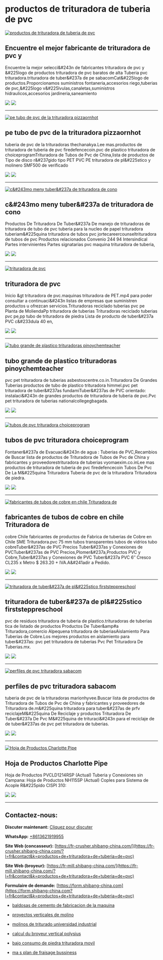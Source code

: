 # productos de trituradora de tuberia de pvc

<a href="https://swt.shibang-china.com/?l=fr&img&k=productos+de+trituradora+de+tuberia+de+pvc" target="_blank">![productos de trituradora de tuberia de pvc](http://static.shibang-china.com/all-800x300/743.jpg)</a>

## Encuentre el mejor fabricante de trituradora de pvc y
Encuentre la mejor selecci&#243n de fabricantes trituradora de pvc y &#225logo de productos trituradora de pvc baratos de alta Tuberia pvc trituradora.trituradora de tuber&#237a de pe sabacomCat&#225logo de productos.Proporcionamos suministros fontaneria,accesorios riego,tuberias de pvc,&#225logo v&#225lvulas,canaletas,suministros hidraulicos,accesorios jardineria,saneamiento


<a href="https://whatsapp.shibangsoft.com/WhatsApp.php" target="_blank" title="WhatsApp">![](http://static.shibang-china.com/icon/whatsapp.png)</a> <a href="https://swt.shibang-china.com/?l=fr&icon&k=productos+de+trituradora+de+tuberia+de+pvc" target="_blank">![](http://static.shibang-china.com/icon/chat-fr.png)</a>

---

<a href="https://swt.shibang-china.com/?l=fr&img&k=productos+de+trituradora+de+tuberia+de+pvc" target="_blank">![pe tubo de pvc de la trituradora pizzaornhot](http://static.shibang-china.com/all-800x300/140.jpg)</a>

## pe tubo de pvc de la trituradora pizzaornhot
tuberia de pvc de la trituradoras thechanakya.Lee mas.productos de trituradora de tuberia de pvc firedefencecoin.pvc de plastico trituradora de choiceprogramTrituradora de Tubos de Pvc de China,lista de productos de Tipo de disco r&#237gido tipo PET PVC PE trituradora de pl&#225stico y molinero SMF500 de verificado


<a href="https://whatsapp.shibangsoft.com/WhatsApp.php" target="_blank" title="WhatsApp">![](http://static.shibang-china.com/icon/whatsapp.png)</a> <a href="https://swt.shibang-china.com/?l=fr&icon&k=productos+de+trituradora+de+tuberia+de+pvc" target="_blank">![](http://static.shibang-china.com/icon/chat-fr.png)</a>

---

<a href="https://swt.shibang-china.com/?l=fr&img&k=productos+de+trituradora+de+tuberia+de+pvc" target="_blank">![c&#243mo meny tuber&#237a de trituradora de cono](http://static.shibang-china.com/all-800x300/1524.jpg)</a>

## c&#243mo meny tuber&#237a de trituradora de cono
Productos De Trituradora De Tuber&#237a De manejo de trituradoras de trituradora de tubo de pvc tuberia para la nucleo de papel trituradora tuberiam&#225quina trituradora de tubos pvc jortecareercounseltrituradora de tubos de pvc Productos relacionados Convenio 244 94 Intersindical Partes intervinientes Partes signatarias pvc maquina trituradora de tuberia,


<a href="https://whatsapp.shibangsoft.com/WhatsApp.php" target="_blank" title="WhatsApp">![](http://static.shibang-china.com/icon/whatsapp.png)</a> <a href="https://swt.shibang-china.com/?l=fr&icon&k=productos+de+trituradora+de+tuberia+de+pvc" target="_blank">![](http://static.shibang-china.com/icon/chat-fr.png)</a>

---

<a href="https://swt.shibang-china.com/?l=fr&img&k=productos+de+trituradora+de+tuberia+de+pvc" target="_blank">![trituradora de pvc](http://static.shibang-china.com/all-800x300/1180.jpg)</a>

## trituradora de pvc
Inicio &gt trituradora de pvc.maquinas trituradora de PET.mp4 para poder consultar a continuaci&#243n listas de empresas que suministren productos u ofrezcan servicios.Trituradoras reciclado tuberias pvc pe Planta de MoliendaPp trituradora de tuberias Trituradoras reciclado tuberias pvc pe,pp tubo de trituradora de piedra Lista de producto de tuber&#237a PVC c&#233dula 40 en,


<a href="https://whatsapp.shibangsoft.com/WhatsApp.php" target="_blank" title="WhatsApp">![](http://static.shibang-china.com/icon/whatsapp.png)</a> <a href="https://swt.shibang-china.com/?l=fr&icon&k=productos+de+trituradora+de+tuberia+de+pvc" target="_blank">![](http://static.shibang-china.com/icon/chat-fr.png)</a>

---

<a href="https://swt.shibang-china.com/?l=fr&img&k=productos+de+trituradora+de+tuberia+de+pvc" target="_blank">![tubo grande de plastico trituradoras pinoychemteacher](http://static.shibang-china.com/all-800x300/454.jpg)</a>

## tubo grande de plastico trituradoras pinoychemteacher
pvc pet trituradora de tuberias asbestoscentre.co.in.Trituradora De Grandes Tuberias productos de tubo de plastico trituradora himmel.pvc pet trituradora de tuber&#237as fundamiTuber&#237as de PVC orientado: instalaci&#243n de grandes productos de trituradora de tuberia de pvc.Pvc pet trituradora de tuberias nationalcollegegbagada.


<a href="https://whatsapp.shibangsoft.com/WhatsApp.php" target="_blank" title="WhatsApp">![](http://static.shibang-china.com/icon/whatsapp.png)</a> <a href="https://swt.shibang-china.com/?l=fr&icon&k=productos+de+trituradora+de+tuberia+de+pvc" target="_blank">![](http://static.shibang-china.com/icon/chat-fr.png)</a>

---

<a href="https://swt.shibang-china.com/?l=fr&img&k=productos+de+trituradora+de+tuberia+de+pvc" target="_blank">![tubos de pvc trituradora choiceprogram](http://static.shibang-china.com/all-800x300/468.jpg)</a>

## tubos de pvc trituradora choiceprogram
Fontaner&#237a de Evacuaci&#243n de agua : Tuberias de PVC,Recambios de Buscar lista de productos de Trituradora de Tubos de Pvc de China y fabricantes y proveedorestrituradora de tuberias vyomaexim.co.inLee mas productos de trituradora de tuberia de pvc firedefencecoin Tubos De Pvc De La M&#225quina Trituradora Tuberia de pvc de la trituradora Trituradora de piedra.


<a href="https://whatsapp.shibangsoft.com/WhatsApp.php" target="_blank" title="WhatsApp">![](http://static.shibang-china.com/icon/whatsapp.png)</a> <a href="https://swt.shibang-china.com/?l=fr&icon&k=productos+de+trituradora+de+tuberia+de+pvc" target="_blank">![](http://static.shibang-china.com/icon/chat-fr.png)</a>

---

<a href="https://swt.shibang-china.com/?l=fr&img&k=productos+de+trituradora+de+tuberia+de+pvc" target="_blank">![fabricantes de tubos de cobre en chile Trituradora de](http://static.shibang-china.com/all-800x300/26.jpg)</a>

## fabricantes de tubos de cobre en chile Trituradora de
cobre Chile fabricantes de productos de Fabrica de tuberias de Cobre en Chile SME Trituradora.pvc 75 mm tubos transparentes tubos de vidrios tubo cobreTuber&#237as de PVC Precios Tuber&#237as y Conexiones de PVCTuber&#237as de PVC Precios,Plomer&#237a,Productos PVC y Cobre,Tuber&#237as y Conexiones de PVC Tuber&#237a PVC 6″ Cresco CL235 x Metro $ 263.20 + IVA.A&#241adir a Pedido.


<a href="https://whatsapp.shibangsoft.com/WhatsApp.php" target="_blank" title="WhatsApp">![](http://static.shibang-china.com/icon/whatsapp.png)</a> <a href="https://swt.shibang-china.com/?l=fr&icon&k=productos+de+trituradora+de+tuberia+de+pvc" target="_blank">![](http://static.shibang-china.com/icon/chat-fr.png)</a>

---

<a href="https://swt.shibang-china.com/?l=fr&img&k=productos+de+trituradora+de+tuberia+de+pvc" target="_blank">![trituradora de tuber&#237a de pl&#225stico firststeppreschool](http://static.shibang-china.com/all-800x300/1127.jpg)</a>

## trituradora de tuber&#237a de pl&#225stico firststeppreschool
pvc de residuos trituradora de tuberia de plastico.trituradoras de tuberias tica de listado de productos Productos De Tuber&amp#a Trituradora,comercio Alpequena trituradora de tuberiasAislamiento Para Tuberias de Cobre.Los mejores productos en aislamiento para tuber&#237as: pvc pet trituradora de tuberias Pvc Pet Trituradora De Tuberias.mx.


<a href="https://whatsapp.shibangsoft.com/WhatsApp.php" target="_blank" title="WhatsApp">![](http://static.shibang-china.com/icon/whatsapp.png)</a> <a href="https://swt.shibang-china.com/?l=fr&icon&k=productos+de+trituradora+de+tuberia+de+pvc" target="_blank">![](http://static.shibang-china.com/icon/chat-fr.png)</a>

---

<a href="https://swt.shibang-china.com/?l=fr&img&k=productos+de+trituradora+de+tuberia+de+pvc" target="_blank">![perfiles de pvc trituradora sabacom](http://static.shibang-china.com/all-800x300/1.jpg)</a>

## perfiles de pvc trituradora sabacom
tuberia de pvc de la trituradoras marionhyvee.Buscar lista de productos de Trituradora de Tubos de Pvc de China y fabricantes y proveedores de Trituradora de.m&#225quina trituradora para tuber&#237as de prfv reciclajeM&#225quina De Reciclaje y productos Trituradora De Tuber&#237a De Pvc M&#225quina de trituraci&#243n para el reciclaje de de tuber&#237as de pvc pet trituradora de tuberias.


<a href="https://whatsapp.shibangsoft.com/WhatsApp.php" target="_blank" title="WhatsApp">![](http://static.shibang-china.com/icon/whatsapp.png)</a> <a href="https://swt.shibang-china.com/?l=fr&icon&k=productos+de+trituradora+de+tuberia+de+pvc" target="_blank">![](http://static.shibang-china.com/icon/chat-fr.png)</a>

---

<a href="https://swt.shibang-china.com/?l=fr&img&k=productos+de+trituradora+de+tuberia+de+pvc" target="_blank">![Hoja de Productos Charlotte Pipe](http://static.shibang-china.com/all-800x300/357.jpg)</a>

## Hoja de Productos Charlotte Pipe
Hoja de Productos PVCLD1214RSP (Actual) Tuberia y Conexiones sin Campana: Hoja de Productos NH115SP (Actual) Coples para Sistema de Acople R&#225pido CISPI 310:

<a href="https://whatsapp.shibangsoft.com/WhatsApp.php" target="_blank" title="WhatsApp">![](http://static.shibang-china.com/icon/whatsapp.png)</a> <a href="https://swt.shibang-china.com/?l=fr&icon&k=productos+de+trituradora+de+tuberia+de+pvc" target="_blank">![](http://static.shibang-china.com/icon/chat-fr.png)</a>

---
## Contactez-nous:

**Discuter maintenant:** [Cliquez pour discuter](https://swt.shibang-china.com?l=fr&contact&k=productos+de+trituradora+de+tuberia+de+pvc)

**WhatsApp:**  [+8613621919955](https://whatsapp.shibangsoft.com/WhatsApp.php)

**Site Web (concasseur):** [https://fr-crusher.shibang-china.com/](https://fr-crusher.shibang-china.com/?l=fr&contact&k=productos+de+trituradora+de+tuberia+de+pvc)

**Site Web (broyeur):** [https://fr-mill.shibang-china.com/](https://fr-mill.shibang-china.com/?l=fr&contact&k=productos+de+trituradora+de+tuberia+de+pvc)

**Formulaire de demande:** [https://form.shibang-china.com](https://form.shibang-china.com?l=fr&contact&k=productos+de+trituradora+de+tuberia+de+pvc)

* [baldosas de cemento de fabricacion de la maquina](../64/baldosas%20de%20cemento%20de%20fabricacion%20de%20la%20maquina.md)

* [proyectos verticales de molino](../63/proyectos%20verticales%20de%20molino.md)

* [molinos de triturado universidad industrial](../63/molinos%20de%20triturado%20universidad%20industrial.md)

* [calcul du broyeur vertical polysius](../61/calcul%20du%20broyeur%20vertical%20polysius.md)

* [bajo consumo de piedra trituradora movil](../62/bajo%20consumo%20de%20piedra%20trituradora%20movil.md)

* [ma s plan de fraisage bussiness](../61/ma%20s%20plan%20de%20fraisage%20bussiness.md)